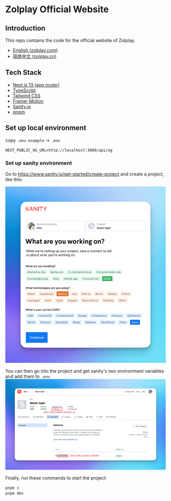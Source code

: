 # Zolplay Official Website

## Introduction

This repo contains the code for the official website of Zolplay.

- [English (zolplay.com)](https://zolplay.com)
- [简体中文 (zolplay.cn)](https://zolplay.cn)

## Tech Stack

- [Next.js 13 (app router)](https://nextjs.org/)
- [TypeScript](https://www.typescriptlang.org/)
- [Tailwind CSS](https://tailwindcss.com/)
- [Framer Motion](https://www.framer.com/motion/)
- [Sanity.io](https://www.sanity.io/)
- [pnpm](https://pnpm.io/)

## Set up local environment

copy `.env.example` -> `.env`

```env
NEXT_PUBLIC_OG_URL=http://localhost:3000/api/og
```

### Set up sanity environment

Go to https://www.sanity.io/get-started/create-project and create a project, like this:

![alt text](./create-project.png)

You can then go into the project and get sanity's two environment variables and add them to `.env`
![alt text](./sanity.png)

Finally, run these commands to start the project:

```bash
pnpm i
pnpm dev
```
